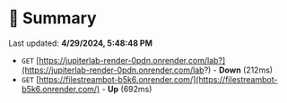 # 📖 Summary
Last updated: **4/29/2024, 5:48:48 PM**

- `GET` [https://jupiterlab-render-0pdn.onrender.com/lab?](https://jupiterlab-render-0pdn.onrender.com/lab?) - **Down** (212ms)
- `GET` [https://filestreambot-b5k6.onrender.com/](https://filestreambot-b5k6.onrender.com/) - **Up** (692ms)
